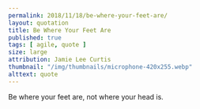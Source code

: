 ```yaml
---
permalink: 2018/11/18/be-where-your-feet-are/
layout: quotation
title: Be Where Your Feet Are
published: true
tags: [ agile, quote ]
size: large
attribution: Jamie Lee Curtis
thumbnail: "/img/thumbnails/microphone-420x255.webp"
alttext: quote
---
```


Be where your feet are, not where your head is.
